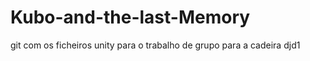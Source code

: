 # Kubo-and-the-last-Memory
git com os ficheiros unity para o trabalho de grupo para  a cadeira djd1
